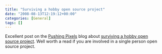 ```yaml
---
title: "Surviving a hobby open source project"
date: "2008-08-13T12:19:12+00:00"
categories: [General]
tags: []
---
```


Excellent post on the <a href="http://www.pushing-pixels.org/">Pushing Pixels</a> blog about <a href="http://www.pushing-pixels.org/?p=305">surviving a hobby open source project</a>. Well worth a read if you are involved in a single person open source project.
